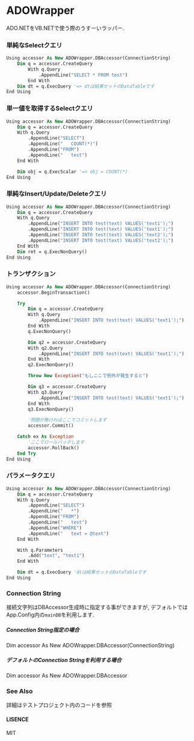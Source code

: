 # ADOWrapper

ADO.NETをVB.NETで使う際のうすーいラッパー.

### 単純なSelectクエリ

```vb
Using accessor As New ADOWrapper.DBAccessor(ConnectionString)
	Dim q = accessor.CreateQuery
		With q.Query
			.AppendLine("SELECT * FROM test")
		End With
	Dim dt = q.ExecQuery '=> dtは結果セットのDataTableです
End Using
```

### 単一値を取得するSelectクエリ

```vb
Using accessor As New ADOWrapper.DBAccessor(ConnectionString)
    Dim q = accessor.CreateQuery
    With q.Query
        .AppendLine("SELECT")
        .AppendLine("   COUNT(*)")
        .AppendLine("FROM")
        .AppendLine("   test")
    End With

    Dim obj = q.ExecScalar '=> obj = COUNT(*)
End Using
```

### 単純なInsert/Update/Deleteクエリ

```vb
Using accessor As New ADOWrapper.DBAccessor(ConnectionString)
    Dim q = accessor.CreateQuery
    With q.Query
        .AppendLine("INSERT INTO test(text) VALUES('text1');")
        .AppendLine("INSERT INTO test(text) VALUES('text1');")
        .AppendLine("INSERT INTO test(text) VALUES('text2');")
        .AppendLine("INSERT INTO test(text) VALUES('text2');")
    End With
    Dim ret = q.ExecNonQuery()
End Using
```

### トランザクション

```vb
Using accessor As New ADOWrapper.DBAccessor(ConnectionString)
    accessor.BeginTransaction()

    Try
        Dim q = accessor.CreateQuery
        With q.Query
            .AppendLine("INSERT INTO test(text) VALUES('text1');")
        End With
        q.ExecNonQuery()

        Dim q2 = accessor.CreateQuery
        With q2.Query
            .AppendLine("INSERT INTO test(text) VALUES('text1');")
        End With
        q2.ExecNonQuery()

        Throw New Exception("もしここで例外が発生すると")

        Dim q3 = accessor.CreateQuery
        With q3.Query
            .AppendLine("INSERT INTO test(text) VALUES('text1');")
        End With
        q3.ExecNonQuery()

		'問題が無ければここでコミットします
        accessor.Commit()

    Catch ex As Exception
		'ここでロールバックします
        accessor.RollBack()
    End Try
End Using
```

### パラメータクエリ

```vb
Using accessor As New ADOWrapper.DBAccessor(ConnectionString)
    Dim q = accessor.CreateQuery
    With q.Query
        .AppendLine("SELECT")
        .AppendLine("   *")
        .AppendLine("FROM")
        .AppendLine("   test")
        .AppendLine("WHERE")
        .AppendLine("   text = @text")
    End With

    With q.Parameters
        .Add("text", "text1")
    End With

    Dim dt = q.ExecQuery 'dtは結果セットのDataTableです
End Using
```

### Connection String

接続文字列はDBAccessor生成時に指定する事ができますが, デフォルトではApp.Config内の```mainDB```を利用します.

##### Connection String指定の場合

Dim accessor As New ADOWrapper.DBAccessor(ConnectionString)

##### デフォルトのConnection Stringを利用する場合

Dim accessor As New ADOWrapper.DBAccessor

### See Also

詳細はテストプロジェクト内のコードを参照

#### LISENCE

MIT
